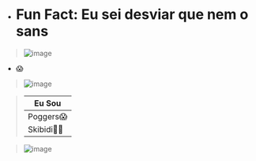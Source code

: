 - # Fun Fact: Eu sei desviar que nem o sans
> ![image](https://github.com/user-attachments/assets/90aa938a-dd89-4040-99b4-0494eb3584d1)




 - 😱

> ![image](https://github.com/user-attachments/assets/c52f1d22-1f3d-4cef-9d9b-b83cf1946454)





> |    Eu Sou   |
> |-------------|
> | Poggers😱   |
> | Skibidi🦾😎 |


> ![image](https://github.com/user-attachments/assets/56ca01f0-5e9d-4d97-9b04-3da4f9f9e7c6)


